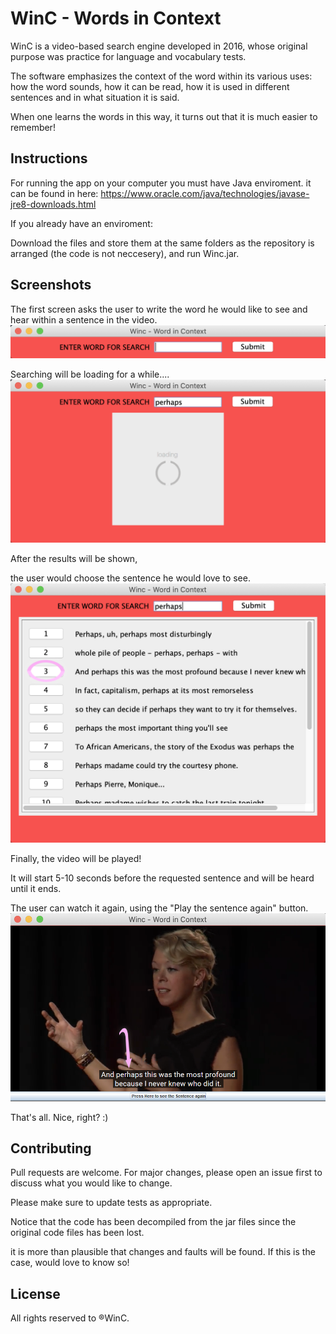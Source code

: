 # WinC - Words in Context

WinC is a video-based search engine developed in 2016, whose original purpose was practice for language and vocabulary tests.

The software emphasizes the context of the word within its various uses: how the word sounds, how it can be read, how it is used in different sentences and in what situation it is said.

When one learns the words in this way, it turns out that it is much easier to remember! 

## Instructions

For running the app on your computer you must have Java enviroment. it can be found in here:
https://www.oracle.com/java/technologies/javase-jre8-downloads.html

If you already have an enviroment:

Download the files and store them at the same folders as the repository is arranged (the code is not neccesery), and run Winc.jar.



## Screenshots
The first screen asks the user to write the word he would like to see and hear within a sentence in the video.
![alt text](https://github.com/nimhar/WinC/blob/main/screenshots/main.png?raw=true)

Searching will be loading for a while....
![alt text](https://github.com/nimhar/WinC/blob/main/screenshots/Loading.png?raw=true)

After the results will be shown,

the user would choose the sentence he would love to see.
![alt text](https://github.com/nimhar/WinC/blob/main/screenshots/results.png?raw=true)

Finally, the video will be played! 

It will start 5-10 seconds before the requested sentence and will be heard until it ends. 

The user can watch it again, using the "Play the sentence again" button.
![alt text](https://github.com/nimhar/WinC/blob/main/screenshots/sentence_arr.png?raw=true)


That's all. Nice, right? :)

## Contributing
Pull requests are welcome. For major changes, please open an issue first to discuss what you would like to change.

Please make sure to update tests as appropriate.

Notice that the code has been decompiled from the jar files since the original code files has been lost.

it is more than plausible that changes and faults will be found. 
If this is the case,  would love to know so!

## License
All rights reserved to ®WinC.
